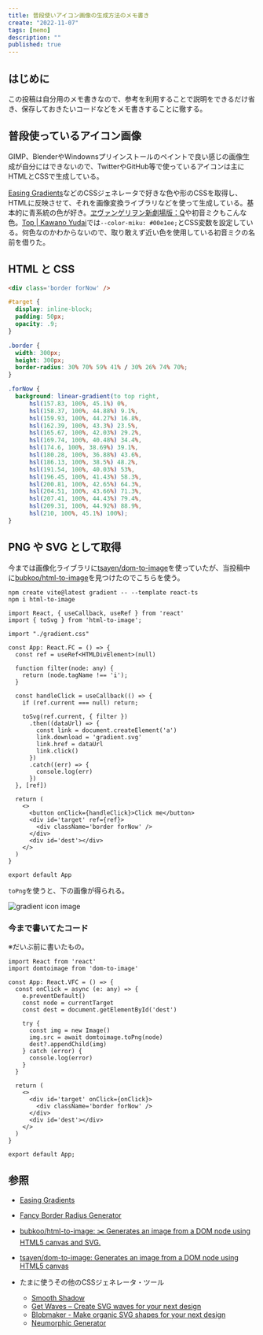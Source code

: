 ```yaml
---
title: 普段使いアイコン画像の生成方法のメモ書き
create: "2022-11-07"
tags: [memo]
description: ""
published: true
---
```


## はじめに

この投稿は自分用のメモ書きなので、参考を利用することで説明をできるだけ省き、保存しておきたいコードなどをメモ書きすることに徹する。

## 普段使っているアイコン画像

GIMP、BlenderやWindownsプリインストールのペイントで良い感じの画像生成が自分にはできないので、TwitterやGitHub等で使っているアイコンは主にHTMLとCSSで生成している。

[Easing Gradients](https://larsenwork.com/easing-gradients/#editor)などのCSSジェネレータで好きな色や形のCSSを取得し、HTMLに反映させて、それを画像変換ライブラリなどを使って生成している。基本的に青系統の色が好き。[ヱヴァンゲリヲン新劇場版：Q](https://www.evangelion.co.jp/3_0/index.html)や初音ミクもこんな色。[Top | Kawano Yudai](https://oriverk.dev/)では`--color-miku: #00e1ee;`とCSS変数を設定している。何色なのかわからないので、取り敢えず近い色を使用している初音ミクの名前を借りた。

## HTML と CSS

```html
<div class='border forNow' />
```

```css:gradient.css
#target {
  display: inline-block;
  padding: 50px;
  opacity: .9;
}

.border {
  width: 300px;
  height: 300px;
  border-radius: 30% 70% 59% 41% / 30% 26% 74% 70%;
}

.forNow {
  background: linear-gradient(to top right,
      hsl(157.83, 100%, 45.1%) 0%,
      hsl(158.37, 100%, 44.88%) 9.1%,
      hsl(159.93, 100%, 44.27%) 16.8%,
      hsl(162.39, 100%, 43.3%) 23.5%,
      hsl(165.67, 100%, 42.03%) 29.2%,
      hsl(169.74, 100%, 40.48%) 34.4%,
      hsl(174.6, 100%, 38.69%) 39.1%,
      hsl(180.28, 100%, 36.88%) 43.6%,
      hsl(186.13, 100%, 38.5%) 48.2%,
      hsl(191.54, 100%, 40.03%) 53%,
      hsl(196.45, 100%, 41.43%) 58.3%,
      hsl(200.81, 100%, 42.65%) 64.3%,
      hsl(204.51, 100%, 43.66%) 71.3%,
      hsl(207.41, 100%, 44.43%) 79.4%,
      hsl(209.31, 100%, 44.92%) 88.9%,
      hsl(210, 100%, 45.1%) 100%);
}
```

## PNG や SVG として取得

今までは画像化ライブラリに[tsayen/dom-to-image](https://github.com/tsayen/dom-to-image)を使っていたが、当投稿中に[bubkoo/html-to-image](https://github.com/bubkoo/html-to-image#readme)を見つけたのでこちらを使う。

```shell
npm create vite@latest gradient -- --template react-ts
npm i html-to-image
```

```jsx:App.tsx
import React, { useCallback, useRef } from 'react'
import { toSvg } from 'html-to-image';

import "./gradient.css"

const App: React.FC = () => {
  const ref = useRef<HTMLDivElement>(null)

  function filter(node: any) {
    return (node.tagName !== 'i');
  }

  const handleClick = useCallback(() => {
    if (ref.current === null) return;

    toSvg(ref.current, { filter })
      .then((dataUrl) => {
        const link = document.createElement('a')
        link.download = 'gradient.svg'
        link.href = dataUrl
        link.click()
      })
      .catch((err) => {
        console.log(err)
      })
  }, [ref])

  return (
    <>
      <button onClick={handleClick}>Click me</button>
      <div id='target' ref={ref}>
        <div className='border forNow' />
      </div>
      <div id='dest'></div>
    </>
  )
}

export default App
```

`toPng`を使うと、下の画像が得られる。

![gradient icon image](https://i.imgur.com/sSlooVx.png)

### 今まで書いてたコード

※だいぶ前に書いたもの。

```jsx:App.tsx
import React from 'react'
import domtoimage from 'dom-to-image'

const App: React.VFC = () => {
  const onClick = async (e: any) => {
    e.preventDefault()
    const node = currentTarget
    const dest = document.getElementById('dest')

    try {
      const img = new Image()
      img.src = await domtoimage.toPng(node)
      dest?.appendChild(img)
    } catch (error) {
      console.log(error)
    }
  }

  return (
    <>
      <div id='target' onClick={onClick}>
        <div className='border forNow' />
      </div>
      <div id='dest'></div>
    </>
  )
}

export default App;
```

## 参照

- [Easing Gradients](https://larsenwork.com/easing-gradients/#editor)
- [Fancy Border Radius Generator](https://9elements.github.io/fancy-border-radius/)
- [bubkoo/html-to-image: ✂️ Generates an image from a DOM node using HTML5 canvas and SVG.](https://github.com/bubkoo/html-to-image#readme)
- [tsayen/dom-to-image: Generates an image from a DOM node using HTML5 canvas](https://github.com/tsayen/dom-to-image)

- たまに使うその他のCSSジェネレータ・ツール
  - [Smooth Shadow](https://shadows.brumm.af/)
  - [Get Waves – Create SVG waves for your next design](https://getwaves.io/)
  - [Blobmaker - Make organic SVG shapes for your next design](https://www.blobmaker.app/)
  - [Neumorphic Generator](https://neumorphic.design/)

